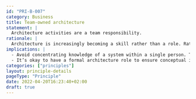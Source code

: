 ```yaml
---
id: "PRI-B-007"
category: Business
title: Team-owned architecture
statement: |
  Architecture activities are a team responsibility.
rationale: |
  Architecture is increasingly becoming a skill rather than a role. Rather than focusing on star developers with exclusive knowledge of the system's details, effective teams share an understanding - and responsibility - of its architecture.
implications: |
  - Avoid concentrating knowledge of a system within a single person. This may lead to continuity issues.<br/>
  - It’s okay to have a formal architecture role to ensure conceptual integrity of the system, but all team members should share at least a basic understanding of the system’s architecture.
categories: ["principles"]
layout: principle-details
pageType: "Principle"
date: 2022-04-20T16:23:40+02:00
draft: true
---
```


